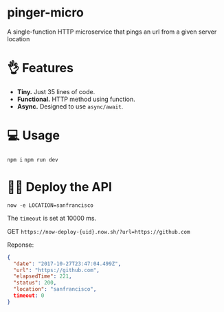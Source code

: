 # pinger-micro
A single-function HTTP microservice that pings an url from a given server location

# 👌 Features

- **Tiny.** Just 35 lines of code.
- **Functional.** HTTP method using function.
- **Async.** Designed to use `async/await`.

# 💻 Usage

`npm i`
`npm run dev`

# 👨‍💻 Deploy the API

`now -e LOCATION=sanfrancisco`

The `timeout` is set at 10000 ms.

GET `https://now-deploy-{uid}.now.sh/?url=https://github.com`

Reponse:

```json
{
  "date": "2017-10-27T23:47:04.499Z",
  "url": "https://github.com",
  "elapsedTime": 221,
  "status": 200,
  "location": "sanfrancisco",
  timeout: 0
}
```
